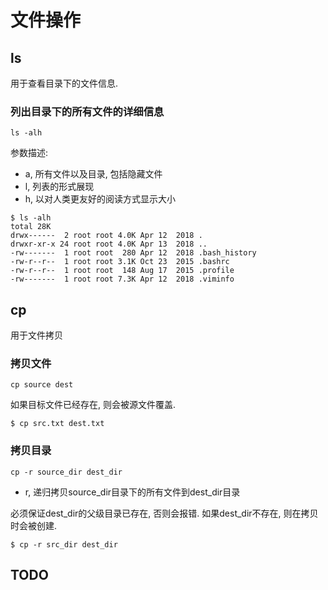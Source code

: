 # 文件操作

## ls

用于查看目录下的文件信息.

### 列出目录下的所有文件的详细信息

`ls -alh`

参数描述:

- a, 所有文件以及目录, 包括隐藏文件
- l, 列表的形式展现
- h, 以对人类更友好的阅读方式显示大小

```
$ ls -alh
total 28K
drwx------  2 root root 4.0K Apr 12  2018 .
drwxr-xr-x 24 root root 4.0K Apr 13  2018 ..
-rw-------  1 root root  280 Apr 12  2018 .bash_history
-rw-r--r--  1 root root 3.1K Oct 23  2015 .bashrc
-rw-r--r--  1 root root  148 Aug 17  2015 .profile
-rw-------  1 root root 7.3K Apr 12  2018 .viminfo
```

## cp

用于文件拷贝

### 拷贝文件

`cp source dest`

如果目标文件已经存在, 则会被源文件覆盖.

```
$ cp src.txt dest.txt
```

### 拷贝目录

`cp -r source_dir dest_dir`

- r, 递归拷贝source_dir目录下的所有文件到dest_dir目录

必须保证dest_dir的父级目录已存在, 否则会报错.
如果dest_dir不存在, 则在拷贝时会被创建.

```
$ cp -r src_dir dest_dir
```

## TODO